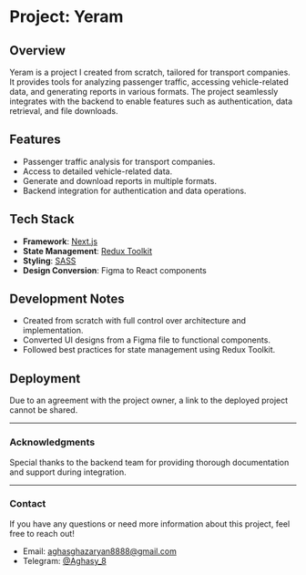 # Project: Yeram

## Overview

Yeram is a project I created from scratch, tailored for transport companies. It provides tools for analyzing passenger traffic, accessing vehicle-related data, and generating reports in various formats. The project seamlessly integrates with the backend to enable features such as authentication, data retrieval, and file downloads.

## Features

- Passenger traffic analysis for transport companies.
- Access to detailed vehicle-related data.
- Generate and download reports in multiple formats.
- Backend integration for authentication and data operations.

## Tech Stack

- **Framework**: [Next.js](https://nextjs.org/)
- **State Management**: [Redux Toolkit](https://redux-toolkit.js.org/)
- **Styling**: [SASS](https://sass-lang.com/)
- **Design Conversion**: Figma to React components

## Development Notes

- Created from scratch with full control over architecture and implementation.
- Converted UI designs from a Figma file to functional components.
- Followed best practices for state management using Redux Toolkit.

## Deployment

Due to an agreement with the project owner, a link to the deployed project cannot be shared.

---

### Acknowledgments

Special thanks to the backend team for providing thorough documentation and support during integration.

---

### Contact

If you have any questions or need more information about this project, feel free to reach out!

- Email: aghasghazaryan8888@gmail.com
- Telegram: [@Aghasy_8](https://t.me/Aghasy_8)
